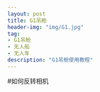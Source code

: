 ```yaml
---
layout: post
title: G1吊舱
header-img: "img/G1.jpg"
tag:
- G1吊舱
- 无人船
- 无人车
description: "G1吊舱使用教程"
---
```


#如何反转相机
